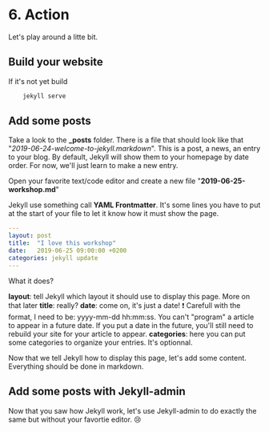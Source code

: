 # 6. Action

Let's play around a litte bit.

## Build your website

If it's not yet build

```bash
    jekyll serve
```

## Add some posts

Take a look to the **_posts** folder. There is a file that should look like that "*2019-06-24-welcome-to-jekyll.markdown*". This is a post, a news, an entry to your blog.
By default, Jekyll will show them to your homepage by date order.
For now, we'll just learn to make a new entry.

Open your favorite text/code editor and create a new file "**2019-06-25-workshop.md**"

Jekyll use something call **YAML Frontmatter**. It's some lines you have to put at the start of your file to let it know how it must show the page.

```yml
---
layout: post
title:  "I love this workshop"
date:   2019-06-25 09:00:00 +0200
categories: jekyll update
---
```

What it does?

**layout**: tell Jekyll which layout it should use to display this page. More on that later
**title**: really?
**date**: come on, it's just a date! :exclamation: Carefull with the format, I need to be: yyyy-mm-dd hh:mm:ss. You can't "program" a article to appear in a future date. If you put a date in the future, you'll still need to rebuild your site for your article to appear.
**categories**: here you can put some categories to organize your entries. It's optionnal.

Now that we tell Jekyll how to display this page, let's add some content. Everything should be done in markdown.

## Add some posts with Jekyll-admin

Now that you saw how Jekyll work, let's use Jekyll-admin to do exactly the same but without your favortie editor. :cry:

